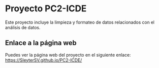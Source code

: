 # Proyecto PC2-ICDE

Este proyecto incluye la limpieza y formateo de datos relacionados con el análisis de datos.

## Enlace a la página web

Puedes ver la página web del proyecto en el siguiente enlace:  https://SleyterSV.github.io/PC2-ICDE/

